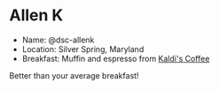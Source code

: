 # Allen K

* Name: @dsc-allenk
* Location: Silver Spring, Maryland
* Breakfast: Muffin and espresso from [Kaldi's Coffee](http://kaldisocial.com/)

Better than your average breakfast!
